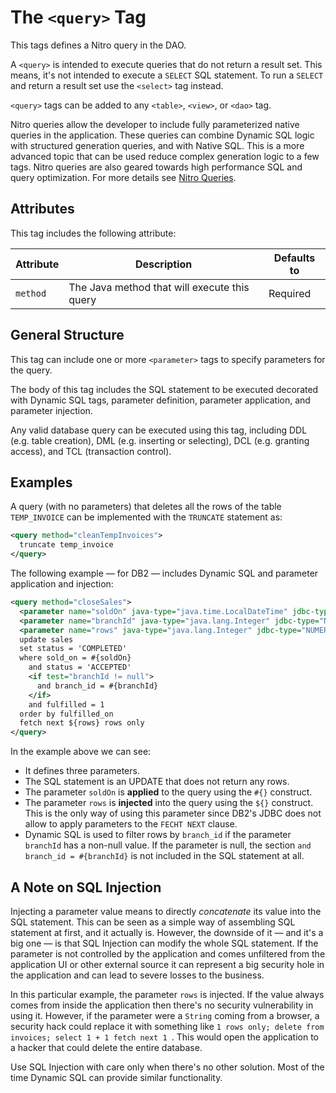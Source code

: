 # The `<query>` Tag

This tags defines a Nitro query in the DAO.

A `<query>` is intended to execute queries that do not return a result set. This means, it's not intended to execute
a `SELECT` SQL statement. To run a `SELECT` and return a result set use the `<select>` tag instead.

`<query>` tags can be added to any `<table>`, `<view>`, or `<dao>` tag.

Nitro queries allow the developer to include fully parameterized native queries in the application. These queries 
can combine Dynamic SQL logic with structured generation queries, and with Native SQL. This is a more 
advanced topic that can be used reduce complex generation logic to a few tags. Nitro queries are also geared 
towards high performance SQL and query optimization. For more details see [Nitro Queries](../../nitro/nitro.md).


## Attributes

This tag includes the following attribute:

| Attribute | Description | Defaults to |
| -- | -- | -- |
| `method` | The Java method that will execute this query | Required |


## General Structure

This tag can include one or more `<parameter>` tags to specify parameters for the query.

The body of this tag includes the SQL statement to be executed decorated with Dynamic SQL tags, parameter 
definition, parameter application, and parameter injection.

Any valid database query can be executed using this tag, including DDL (e.g. table creation), DML (e.g.
inserting or selecting), DCL (e.g. granting access), and TCL (transaction control). 


## Examples

A query (with no parameters) that deletes all the rows of the table `TEMP_INVOICE` can be 
implemented with the `TRUNCATE` statement as:

```xml
<query method="cleanTempInvoices">
  truncate temp_invoice
</query>
```

The following example &mdash; for DB2 &mdash; includes Dynamic SQL and parameter application and injection:

```xml
<query method="closeSales">
  <parameter name="soldOn" java-type="java.time.LocalDateTime" jdbc-type="TIMESTAMP" />
  <parameter name="branchId" java-type="java.lang.Integer" jdbc-type="NUMERIC" />
  <parameter name="rows" java-type="java.lang.Integer" jdbc-type="NUMERIC" />
  update sales
  set status = 'COMPLETED'
  where sold_on = #{soldOn}
    and status = 'ACCEPTED'
    <if test="branchId != null">
      and branch_id = #{branchId}
    </if>
    and fulfilled = 1
  order by fulfilled_on
  fetch next ${rows} rows only
</query>
```

In the example above we can see:
- It defines three parameters.
- The SQL statement is an UPDATE that does not return any rows.
- The parameter `soldOn` is **applied** to the query using the `#{}` construct.
- The parameter `rows` is **injected** into the query using the `${}` construct. This is the only way of using this
parameter since DB2's JDBC does not allow to apply parameters to the `FECHT NEXT` clause.
- Dynamic SQL is used to filter rows by `branch_id` if the parameter `branchId` has a non-null value. If the parameter
is null, the section `and branch_id = #{branchId}` is not included in the SQL statement at all.


## A Note on SQL Injection

Injecting a parameter value means to directly *concatenate* its value into the SQL statement. This can be seen as a
simple way of assembling SQL statement at first, and it actually is. However, the downside of it &mdash; and it's a big one
&mdash; is that SQL Injection can modify the whole SQL statement. If the parameter is not controlled by the application and
comes unfiltered from the application UI or other external source it can represent a big security hole in the application and
can lead to severe losses to the business.

In this particular example, the parameter `rows` is injected. If the value always comes from inside the application then there's no 
security vulnerability in using it. However, if the parameter were a `String` coming from a browser, a security hack could replace
it with something like `1 rows only; delete from invoices; select 1 + 1 fetch next 1 `. This would open the application to a 
hacker that could delete the entire database.

Use SQL Injection with care only when there's no other solution. Most of the time Dynamic SQL can provide similar functionality.









